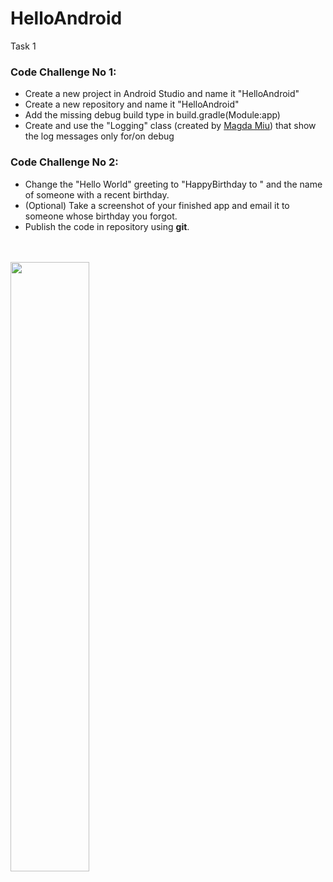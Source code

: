 # HelloAndroid
Task 1

### Code Challenge No 1:

* Create a new project in Android Studio and name it "HelloAndroid"
* Create a new repository and name it "HelloAndroid"
* Add the missing debug build type in build.gradle(Module:app)
* Create and use the "Logging" class (created by [Magda Miu](https://github.com/magdamiu)) that show the log messages only for/on debug

### Code Challenge No 2:

* Change the "Hello World" greeting to "HappyBirthday to " and the name of someone with a recent birthday.
* (Optional) Take a screenshot of your finished app and email it to someone whose birthday you forgot.
* Publish the code in repository using **git**.
<br>
<br>
<a href="url"><img src="https://raw.githubusercontent.com/babarusicristian/AndroidDeveloperFundamentals/master/CourseTasks/Module1_HelloAndroid/ha.png" align="left" height="50%" width="50%" ></a>

